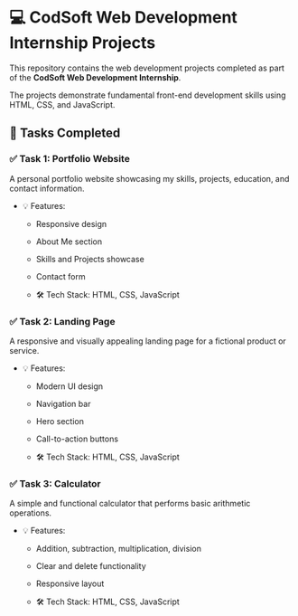 # 💻 CodSoft Web Development Internship Projects

This repository contains the web development projects completed as part of the **CodSoft Web Development Internship**.  

The projects demonstrate fundamental front-end development skills using HTML, CSS, and JavaScript.

## 🚀 Tasks Completed

### ✅ Task 1: Portfolio Website

A personal portfolio website showcasing my skills, projects, education, and contact information.

- 💡 Features:

  - Responsive design

  - About Me section

  - Skills and Projects showcase

  - Contact form

  - 🛠️ Tech Stack: HTML, CSS, JavaScript

### ✅ Task 2: Landing Page

A responsive and visually appealing landing page for a fictional product or service.

- 💡 Features:

  - Modern UI design

  - Navigation bar

  - Hero section

  - Call-to-action buttons

  - 🛠️ Tech Stack: HTML, CSS, JavaScript

### ✅ Task 3: Calculator

A simple and functional calculator that performs basic arithmetic operations.

- 💡 Features:

  - Addition, subtraction, multiplication, division

  - Clear and delete functionality

  - Responsive layout

  - 🛠️ Tech Stack: HTML, CSS, JavaScript
